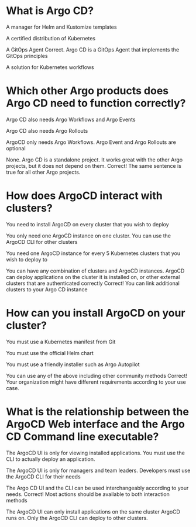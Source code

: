 



# What is Argo CD?

A manager for Helm and Kustomize templates

A certified distribution of Kubernetes

A GitOps Agent
    Correct. Argo CD is a GitOps Agent that implements the GitOps principles

A solution for Kubernetes workflows




# Which other Argo products does Argo CD need to function correctly?

Argo CD also needs Argo Workflows and Argo Events

Argo CD also needs Argo Rollouts

ArgoCD only needs Argo Workflows. Argo Event and Argo Rollouts are optional

None. Argo CD is a standalone project. It works great with the other Argo projects, but it does not depend on them.
    Correct! The same sentence is true for all other Argo projects.





# How does ArgoCD interact with clusters?

You need to install ArgoCD on every cluster that you wish to deploy

You only need one ArgoCD instance on one cluster. You can use the ArgoCD CLI for other clusters

You need one ArgoCD instance for every 5 Kubernetes clusters that you wish to deploy to

You can have any combination of clusters and ArgoCD instances. ArgoCD can deploy applications on the cluster it is installed on, or other external clusters that are authenticated correctly
    Correct! You can link additional clusters to  your Argo CD instance




# How can you install ArgoCD on your cluster?

You must use a Kubernetes manifest from Git

You must use the official Helm chart

You must use a friendly installer such as Argo Autopilot

You can use any of the above including other community methods
    Correct! Your organization might have different requirements according to your use case.




# What is the relationship between the ArgoCD Web interface and the Argo CD Command line executable?

The ArgoCD UI is only for viewing installed applications. You must use the CLI to actually deploy an application.

The ArgoCD UI is only for managers and team leaders. Developers must use the ArgoCD CLI for their needs

The Argo CD UI and the CLI can be used interchangeably according to your needs.
    Correct! Most actions should be available to both interaction methods

The ArgoCD UI can only install applications on the same cluster ArgoCD runs on. Only the ArgoCD CLI can deploy to other clusters.